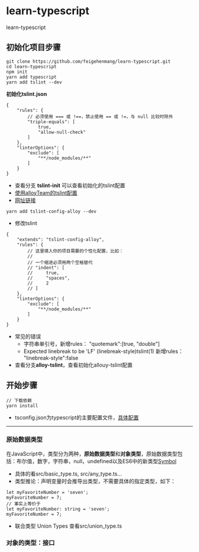 # learn-typescript
learn-typescript
## 初始化项目步骤
```
git clone https://github.com/feigehenmang/learn-typescript.git
cd learn-typescript
npm init
yarn add typescript
yarn add tslint --dev
```
**初始化tslint.json**
```
{
    "rules": {
        // 必须使用 === 或 !==，禁止使用 == 或 !=，与 null 比较时除外
        "triple-equals": [
            true,
            "allow-null-check"
        ]
    },
    "linterOptions": {
        "exclude": [
            "**/node_modules/**"
        ]
    }
}
```
- 查看分支 **tslint-init** 可以查看初始化的tslint配置
- [使用alloyTeam的tslint配置](https://github.com/AlloyTeam/tslint-config-alloy)
- [网址链接](https://alloyteam.github.io/tslint-config-alloy/)
```
yarn add tslint-config-alloy --dev
```
- 修改tslint
```
{
    "extends": "tslint-config-alloy",
    "rules": {
        // 这里填入你的项目需要的个性化配置，比如：
        //
        // 一个缩进必须用两个空格替代
        // "indent": [
        //     true,
        //     "spaces",
        //     2
        // ]
    },
    "linterOptions": {
        "exclude": [
            "**/node_modules/**"
        ]
    }
}
```
- 常见的错误
    - 字符串单引号，新增rules： "quotemark":[true, "double"]
    - Expected linebreak to be 'LF' (linebreak-style)tslint(1) 新增rules：  "linebreak-style":false
- 查看分支**alloy-tslint**，查看初始化allouy-tslint配置
## 开始步骤
```
// 下载依赖
yarn install
```
- tsconfig.json为typescript的主要配置文件，[具体配置](https://www.html.cn/doc/typescript/doc/handbook/Compiler%20Options.html)
---
### 原始数据类型
在JavaScript中，类型分为两种，**原始数据类型**和**对象类型**，原始数据类型包括：布尔值，数字，字符串，null，undefined以及ES6中的新类型[Symbol](http://es6.ruanyifeng.com/#docs/symbol)
- 具体的看src/basic_type.ts, src/any_type.ts...
- 类型推论：声明变量时会推导出类型，不需要具体的指定类型，如下：
```
let myFavoriteNumber = 'seven';
myFavoriteNumber = 7;
// 事实上等价于
let myFavoriteNumber: string = 'seven';
myFavoriteNumber = 7;
```
- 联合类型 Union Types 查看src/union_type.ts
### 对象的类型：接口
